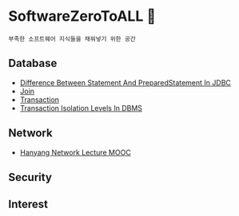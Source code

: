 # SoftwareZeroToALL :dragon:
```
부족한 소프트웨어 지식들을 채워넣기 위한 공간
```

## Database
* [Difference Between Statement And PreparedStatement In JDBC](https://github.com/pasudo123/SoftwareZeroToALL/blob/master/Database/Difference%20Between%20Statement%20And%20PreparedStatement%20In%20JDBC.md)
* [Join](https://github.com/pasudo123/SoftwareZeroToALL/blob/master/Database/Join%20(SQL).md)
* [Transaction](https://github.com/pasudo123/SoftwareZeroToALL/blob/master/Database/Transaction.md)
* [Transaction Isolation Levels In DBMS](https://github.com/pasudo123/SoftwareZeroToALL/blob/master/Database/Transaction%20Isolation%20Levels.md)

## Network
* [Hanyang Network Lecture MOOC](https://github.com/pasudo123/SoftwareZeroToALL/blob/master/Network/Network%20MOOC.md)

## Security

## Interest

